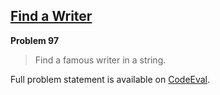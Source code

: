[Find a Writer][ce]
-------------------

**Problem 97**

> Find a famous writer in a string.

Full problem statement is available on [CodeEval][ce].

[ce]: https://www.codeeval.com/browse/97/
      "View problem statement on CodeEval"
